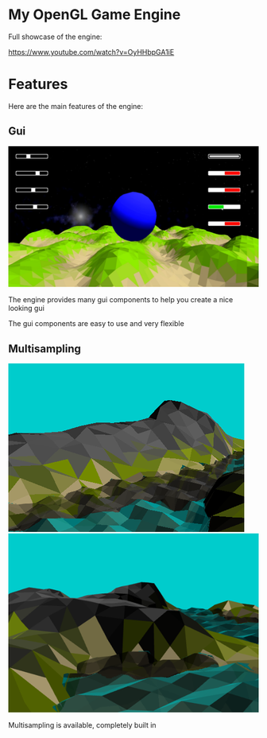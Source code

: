 # My OpenGL Game Engine

Full showcase of the engine:

https://www.youtube.com/watch?v=OyHHbpGA1iE

# Features

Here are the main features of the engine:

## Gui
<img src="https://github.com/Saar25/Lwjgl/blob/master/docs/Gui.png?raw=true" />

The engine provides many gui components to help you create a nice looking gui

The gui components are easy to use and very flexible


## Multisampling
<img src="https://github.com/Saar25/Lwjgl/blob/master/docs/WithoutMultisampling.png?raw=true" style="maxwidth=200px" />

<img src="https://github.com/Saar25/Lwjgl/blob/master/docs/WithMultisampling.png?raw=true" style="maxwidth=200px"/>

Multisampling is available, completely built in
